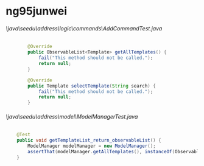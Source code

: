 # ng95junwei
###### \java\seedu\address\logic\commands\AddCommandTest.java
``` java
        @Override
        public ObservableList<Template> getAllTemplates() {
            fail("This method should not be called.");
            return null;
        }

        @Override
        public Template selectTemplate(String search) {
            fail("This method should not be called.");
            return null;
        }
```
###### \java\seedu\address\model\ModelManagerTest.java
``` java
    @Test
    public void getTemplateList_return_observableList() {
        ModelManager modelManager = new ModelManager();
        assertThat(modelManager.getAllTemplates(), instanceOf(ObservableList.class));
    }
```

